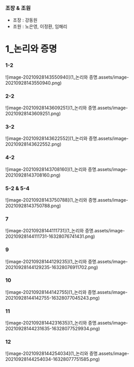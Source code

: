 ### 조장 & 조원

- 조장 : 강동원
- 조원 : 노은영, 이정환, 임해리





# 1_논리와 증명

### 1-2

![image-20210928143550940](1_논리와 증명.assets/image-20210928143550940.png)

### 2-2

![image-20210928143609251](1_논리와 증명.assets/image-20210928143609251.png)

### 3-2

![image-20210928143622552](1_논리와 증명.assets/image-20210928143622552.png)

### 4-2

![image-20210928143708160](1_논리와 증명.assets/image-20210928143708160.png)

### 5-2 & 5-4

![image-20210928143750788](1_논리와 증명.assets/image-20210928143750788.png)



### 7

![image-20210928144111731](1_논리와 증명.assets/image-20210928144111731-16328076741431.png)

### 9

![image-20210928144129235](1_논리와 증명.assets/image-20210928144129235-16328076911702.png)

### 10

![image-20210928144142755](1_논리와 증명.assets/image-20210928144142755-16328077045243.png)

### 11

![image-20210928144231635](1_논리와 증명.assets/image-20210928144231635-16328077529934.png)

### 12

![image-20210928144254034](1_논리와 증명.assets/image-20210928144254034-16328077751585.png)
